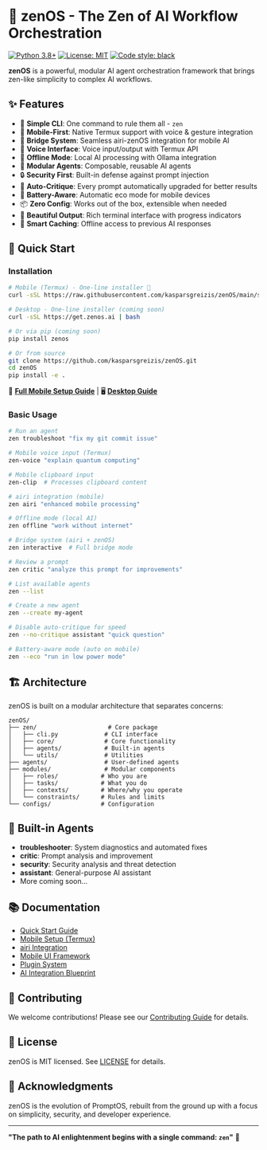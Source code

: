 # 🧘 zenOS - The Zen of AI Workflow Orchestration

[![Python 3.8+](https://img.shields.io/badge/python-3.8+-blue.svg)](https://www.python.org/downloads/)
[![License: MIT](https://img.shields.io/badge/License-MIT-yellow.svg)](https://opensource.org/licenses/MIT)
[![Code style: black](https://img.shields.io/badge/code%20style-black-000000.svg)](https://github.com/psf/black)

**zenOS** is a powerful, modular AI agent orchestration framework that brings zen-like simplicity to complex AI workflows.

## ✨ Features

- 🚀 **Simple CLI**: One command to rule them all - `zen`
- 📱 **Mobile-First**: Native Termux support with voice & gesture integration
- 🌉 **Bridge System**: Seamless airi-zenOS integration for mobile AI
- 🎤 **Voice Interface**: Voice input/output with Termux API
- 🔋 **Offline Mode**: Local AI processing with Ollama integration
- 🤖 **Modular Agents**: Composable, reusable AI agents
- 🔒 **Security First**: Built-in defense against prompt injection
- 🎯 **Auto-Critique**: Every prompt automatically upgraded for better results
- 🔋 **Battery-Aware**: Automatic eco mode for mobile devices
- 📦 **Zero Config**: Works out of the box, extensible when needed
- 🌈 **Beautiful Output**: Rich terminal interface with progress indicators
- 💾 **Smart Caching**: Offline access to previous AI responses

## 🚀 Quick Start

### Installation

```bash
# Mobile (Termux) - One-line installer 📱
curl -sSL https://raw.githubusercontent.com/kasparsgreizis/zenOS/main/scripts/termux-install.sh | bash

# Desktop - One-line installer (coming soon)
curl -sSL https://get.zenos.ai | bash

# Or via pip (coming soon)
pip install zenos

# Or from source
git clone https://github.com/kasparsgreizis/zenOS.git
cd zenOS
pip install -e .
```

📱 **[Full Mobile Setup Guide](QUICKSTART_TERMUX.md)** | 🖥️ **[Desktop Guide](QUICKSTART_WINDOWS.md)**

### Basic Usage

```bash
# Run an agent
zen troubleshoot "fix my git commit issue"

# Mobile voice input (Termux)
zen-voice "explain quantum computing"

# Mobile clipboard input
zen-clip  # Processes clipboard content

# airi integration (mobile)
zen airi "enhanced mobile processing"

# Offline mode (local AI)
zen offline "work without internet"

# Bridge system (airi + zenOS)
zen interactive  # Full bridge mode

# Review a prompt
zen critic "analyze this prompt for improvements"

# List available agents
zen --list

# Create a new agent
zen --create my-agent

# Disable auto-critique for speed
zen --no-critique assistant "quick question"

# Battery-aware mode (auto on mobile)
zen --eco "run in low power mode"
```

## 🏗️ Architecture

zenOS is built on a modular architecture that separates concerns:

```
zenOS/
├── zen/                    # Core package
│   ├── cli.py             # CLI interface
│   ├── core/              # Core functionality
│   ├── agents/            # Built-in agents
│   └── utils/             # Utilities
├── agents/                # User-defined agents
├── modules/               # Modular components
│   ├── roles/            # Who you are
│   ├── tasks/            # What you do
│   ├── contexts/         # Where/why you operate
│   └── constraints/      # Rules and limits
└── configs/              # Configuration
```

## 🤖 Built-in Agents

- **troubleshooter**: System diagnostics and automated fixes
- **critic**: Prompt analysis and improvement
- **security**: Security analysis and threat detection
- **assistant**: General-purpose AI assistant
- More coming soon...

## 📚 Documentation

- [Quick Start Guide](QUICKSTART.md)
- [Mobile Setup (Termux)](QUICKSTART_TERMUX.md)
- [airi Integration](docs/AIRI_INTEGRATION.md)
- [Mobile UI Framework](MOBILE_UI_FRAMEWORK.md)
- [Plugin System](PLUGIN_SYSTEM_SPECIFICATION.md)
- [AI Integration Blueprint](AI_INTEGRATION_BLUEPRINT.md)

## 🤝 Contributing

We welcome contributions! Please see our [Contributing Guide](CONTRIBUTING.md) for details.

## 📄 License

zenOS is MIT licensed. See [LICENSE](LICENSE) for details.

## 🙏 Acknowledgments

zenOS is the evolution of PromptOS, rebuilt from the ground up with a focus on simplicity, security, and developer experience.

---

**"The path to AI enlightenment begins with a single command: `zen`"** 🧘

